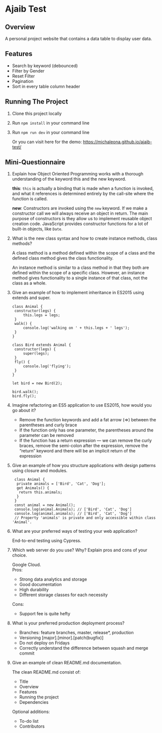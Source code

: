 # Ajaib Test

## Overview

A personal project website that contains a data table to display user data.

## Features

- Search by keyword (debounced)
- Filter by Gender
- Reset Filter
- Pagination
- Sort in every table column header

## Running The Project

1. Clone this project locally
2. Run `npm install` in your command line
3. Run `npm run dev` in your command line

   Or you can visit here for the demo: https://michaleona.github.io/ajaib-test/

## Mini-Questionnaire

1. Explain how Object Oriented Programming works with a thorough understanding of the keyword this
   and the new keyword.

   **this**: `this` is actually a binding that is made when a function is invoked, and what it references is determined entirely by the call-site where the function is called.

   **new**: Constructors are invoked using the `new` keyword. If we make a constructor call we will always receive an object in return. The main purpose of constructors is they allow us to implement reusable object creation code. JavaScript provides constructor functions for a lot of built-in objects, like `Date`.

2. What is the new class syntax and how to create instance methods, class methods?

   A class method is a method defined within the scope of a class and the defined class method gives the class
   functionality.

   An instance method is similar to a class method in that they both are defined within the scope of a specific
   class. However, an instance method gives functionality to a single instance of that class, not the class as a
   whole.

3. Give an example of how to implement inheritance in ES2015 using extends and super.

   ```
   class Animal {
    constructor(legs) {
        this.legs = legs;
    }
    walk() {
        console.log('walking on ' + this.legs + ' legs');
    }
   }

   class Bird extends Animal {
    constructor(legs) {
        super(legs);
    }
    fly() {
        console.log('flying');
    }
   }

   let bird = new Bird(2);

   bird.walk();
   bird.fly();

   ```

4. Imagine refactoring an ES5 application to use ES2015, how would you go about it?
   - Remove the function keywords and add a fat arrow (=>) between the parentheses and curly brace
   - If the function only has one parameter, the parentheses around the parameter can be removed
   - If the function has a return expression — we can remove the curly braces, remove the semi-colon after the expression, remove the “return” keyword and there will be an implicit return of the expression
5. Give an example of how you structure applications with design patterns using closure and modules.
   ```
    class Animal {
     private animals = ['Bird', 'Cat', 'Dog'];
     get Animals() {
      return this.animals;
     }
    }
    const animal = new Animal();
    console.log(animal.Animals); // ['Bird', 'Cat', 'Dog']
    console.log(animal.animals); // ['Bird', 'Cat', 'Dog']
    // Property 'animals' is private and only accessible within class 'Animal'.
   ```
6. What are your preferred ways of testing your web application?

   End-to-end testing using Cypress.

7. Which web server do you use? Why? Explain pros and cons of your choice.

   Google Cloud.  
   Pros:

   - Strong data analytics and storage
   - Good documentation
   - High durability
   - Different storage classes for each necessity

   Cons:

   - Support fee is quite hefty

8. What is your preferred production deployment process?
   - Branches: feature branches, master, release\*, production
   - Versioning [major].[minor].[patch(bugfix)]
   - Do not deploy on Fridays
   - Correctly understand the difference between squash and merge commit
9. Give an example of clean README.md documentation.

   The clean README.md consist of:

   - Title
   - Overview
   - Features
   - Running the project
   - Dependencies

   Optional additions:

   - To-do list
   - Contributors
